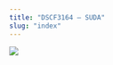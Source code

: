 ```yaml
---
title: "DSCF3164 – SUDA"
slug: "index"
---
```


[![](/wp-content/2008/11/DSCF3164-300x225.jpg)](/wp-content/2008/11/DSCF3164.jpg)